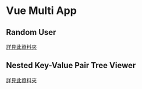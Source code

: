 # Vue Multi App

## Random User
[詳見此資料夾](https://github.com/a131381568/vue-multi-app/tree/main/quiz-one)


## Nested Key-Value Pair Tree Viewer
[詳見此資料夾](https://github.com/a131381568/vue-multi-app/tree/main/quiz-two)
